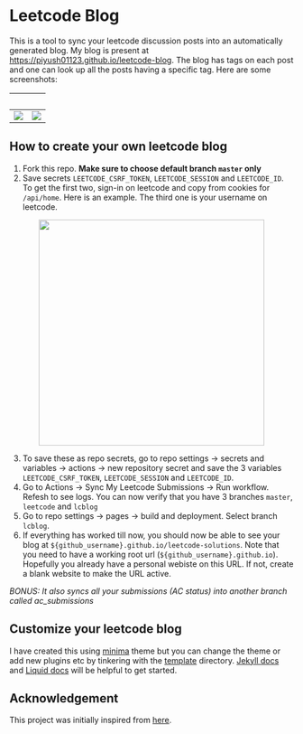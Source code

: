 # Leetcode Blog
This is a tool to sync your leetcode discussion posts into an automatically generated blog. My blog is present at https://piyush01123.github.io/leetcode-blog. The blog has tags on each post and one can look up all the posts having a specific tag. Here are some screenshots:



&nbsp;             |  &nbsp;
:-------------------------:|:-------------------------:
![](https://user-images.githubusercontent.com/19518507/221756743-eb4b608a-1fdd-4f5a-ba5b-d36bcf1e31a5.png)  |  ![](https://user-images.githubusercontent.com/19518507/221755658-54cb99d2-1679-40df-bb57-f593ed7e249a.png)

## How to create your own leetcode blog
1. Fork this repo. **Make sure to choose default branch `master` only**
2. Save secrets `LEETCODE_CSRF_TOKEN`, `LEETCODE_SESSION` and `LEETCODE_ID`. To get the first two, sign-in on leetcode and copy from cookies for `/api/home`. Here is an example. The third one is your username on leetcode.
<p align="center">
<img src="https://user-images.githubusercontent.com/19518507/219264006-bc0fe23f-ccf0-4c24-9519-1ce3754b8ed4.png" height="400">
</p>

3. To save these as repo secrets, go to repo settings -> secrets and variables -> actions -> new repository secret and save the 3 variables `LEETCODE_CSRF_TOKEN`, `LEETCODE_SESSION` and `LEETCODE_ID`.
4. Go to Actions -> Sync My Leetcode Submissions -> Run workflow. Refesh to see logs. You can now verify that you have 3 branches `master`, `leetcode` and `lcblog`
5. Go to repo settings -> pages -> build and deployment. Select branch `lcblog`.
6. If everything has worked till now, you should now be able to see your blog at `${github_username}.github.io/leetcode-solutions`. Note that you need to have a working root url (`${github_username}.github.io`). Hopefully you already have a personal webiste on this URL. If not, create a blank website to make the URL active.

*BONUS: It also syncs all your submissions (AC status) into another branch called ac_submissions*

## Customize your leetcode blog
I have created this using [minima](https://github.com/jekyll/minima) theme but you can change the theme or add new plugins etc by tinkering with the [template](/template/) directory. [Jekyll docs](https://jekyllrb.com/docs/) and [Liquid docs](https://shopify.github.io/liquid/) will be helpful to get started.

## Acknowledgement
This project was initially inspired from [here](https://github.com/joshcai/leetcode-sync).